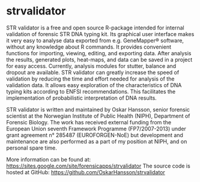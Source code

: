 strvalidator
============

STR validator is a free and open source R-package intended for internal validation of forensic STR DNA typing kit.
Its graphical user interface makes it very easy to analyse data exported from e.g. GeneMapper® software,
without any knowledge about R commands. It provides convenient functions for importing, viewing, editing,
and exporting data. After analysis the results, generated plots, heat-maps, and data can be saved in a project
for easy access. Currently, analysis modules for stutter, balance and dropout are available. STR validator can 
greatly increase the speed of validation by reducing the time and effort needed for analysis of the validation data.
It allows easy exploration of the characteristics of DNA typing kits according to ENFSI recommendations.
This facilitates the implementation of probabilistic interpretation of DNA results.

STR validator is written and maintained by Oskar Hansson, senior forensic scientist at the Norwegian Institute 
of Public Health (NIPH), Department of Forensic Biology. The work has received external funding from the European
Union seventh Framework Programme (FP7/2007-2013) under grant agreement n° 285487 (EUROFORGEN-NoE)
but development and maintenance are also performed as a part of my position at NIPH, and on personal spare time.

More information can be found at: https://sites.google.com/site/forensicapps/strvalidator
The source code is hosted at GitHub: https://github.com/OskarHansson/strvalidator
